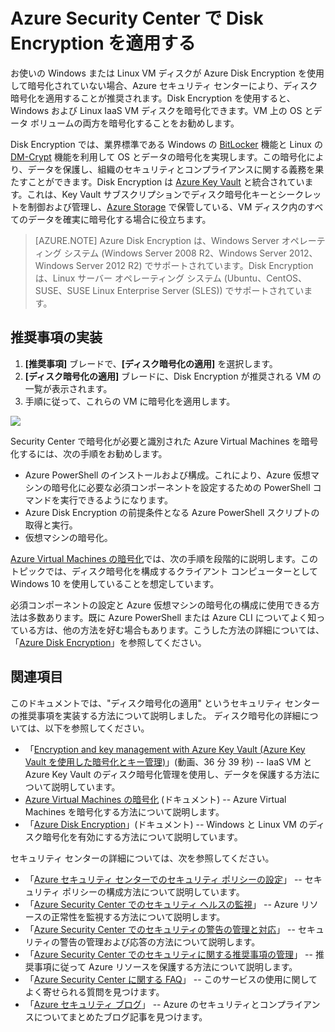 <properties
   pageTitle="Azure Security Center で Disk Encryption を適用する | Microsoft Azure"
   description="このドキュメントでは、**ディスク暗号化の適用**という Azure セキュリティ センターの推奨事項を実装する方法について説明します。"
   services="security-center"
   documentationCenter="na"
   authors="TerryLanfear"
   manager="MBaldwin"
   editor=""/>

<tags
   ms.service="security-center"
   ms.devlang="na"
   ms.topic="article"
   ms.tgt_pltfrm="na"
   ms.workload="na"
   ms.date="07/21/2016"
   ms.author="terrylan"/>

# Azure Security Center で Disk Encryption を適用する

お使いの Windows または Linux VM ディスクが Azure Disk Encryption を使用して暗号化されていない場合、Azure セキュリティ センターにより、ディスク暗号化を適用することが推奨されます。Disk Encryption を使用すると、Windows および Linux IaaS VM ディスクを暗号化できます。VM 上の OS とデータ ボリュームの両方を暗号化することをお勧めします。


Disk Encryption では、業界標準である Windows の [BitLocker](https://technet.microsoft.com/library/cc732774.aspx) 機能と Linux の [DM-Crypt](https://en.wikipedia.org/wiki/Dm-crypt) 機能を利用して OS とデータの暗号化を実現します。この暗号化により、データを保護し、組織のセキュリティとコンプライアンスに関する義務を果たすことができます。Disk Encryption は [Azure Key Vault](https://azure.microsoft.com/documentation/services/key-vault/) と統合されています。これは、Key Vault サブスクリプションでディスク暗号化キーとシークレットを制御および管理し、[Azure Storage](https://azure.microsoft.com/documentation/services/storage/) で保管している、VM ディスク内のすべてのデータを確実に暗号化する場合に役立ちます。

> [AZURE.NOTE] Azure Disk Encryption は、Windows Server オペレーティング システム (Windows Server 2008 R2、Windows Server 2012、Windows Server 2012 R2) でサポートされています。Disk Encryption は、Linux サーバー オペレーティング システム (Ubuntu、CentOS、SUSE、SUSE Linux Enterprise Server (SLES)) でサポートされています。

## 推奨事項の実装

1. **[推奨事項]** ブレードで、**[ディスク暗号化の適用]** を選択します。
2. **[ディスク暗号化の適用]** ブレードに、Disk Encryption が推奨される VM の一覧が表示されます。
3. 手順に従って、これらの VM に暗号化を適用します。

![][1]

Security Center で暗号化が必要と識別された Azure Virtual Machines を暗号化するには、次の手順をお勧めします。

- Azure PowerShell のインストールおよび構成。これにより、Azure 仮想マシンの暗号化に必要な必須コンポーネントを設定するための PowerShell コマンドを実行できるようになります。
- Azure Disk Encryption の前提条件となる Azure PowerShell スクリプトの取得と実行。
- 仮想マシンの暗号化。

[Azure Virtual Machines の暗号化](security-center-disk-encryption.md)では、次の手順を段階的に説明します。このトピックでは、ディスク暗号化を構成するクライアント コンピューターとして Windows 10 を使用していることを想定しています。

必須コンポーネントの設定と Azure 仮想マシンの暗号化の構成に使用できる方法は多数あります。既に Azure PowerShell または Azure CLI についてよく知っている方は、他の方法を好む場合もあります。こうした方法の詳細については、「[Azure Disk Encryption](../security/azure-security-disk-encryption.md)」を参照してください。



## 関連項目

このドキュメントでは、"ディスク暗号化の適用" というセキュリティ センターの推奨事項を実装する方法について説明しました。 ディスク暗号化の詳細については、以下を参照してください。

- 「[Encryption and key management with Azure Key Vault (Azure Key Vault を使用した暗号化とキー管理)](https://azure.microsoft.com/documentation/videos/azurecon-2015-encryption-and-key-management-with-azure-key-vault/)」(動画、36 分 39 秒) -- IaaS VM と Azure Key Vault のディスク暗号化管理を使用し、データを保護する方法について説明しています。
- [Azure Virtual Machines の暗号化](security-center-disk-encryption.md) (ドキュメント) -- Azure Virtual Machines を暗号化する方法について説明します。
- 「[Azure Disk Encryption](../security/azure-security-disk-encryption.md)」(ドキュメント) -- Windows と Linux VM のディスク暗号化を有効にする方法について説明しています。

セキュリティ センターの詳細については、次を参照してください。

- 「[Azure セキュリティ センターでのセキュリティ ポリシーの設定](security-center-policies.md)」 -- セキュリティ ポリシーの構成方法について説明しています。
- 「[Azure Security Center でのセキュリティ ヘルスの監視](security-center-monitoring.md)」 -- Azure リソースの正常性を監視する方法について説明します。
- 「[Azure Security Center でのセキュリティの警告の管理と対応](security-center-managing-and-responding-alerts.md)」 -- セキュリティの警告の管理および応答の方法について説明します。
- 「[Azure Security Center でのセキュリティに関する推奨事項の管理](security-center-recommendations.md)」 -- 推奨事項に従って Azure リソースを保護する方法について説明します。
- 「[Azure Security Center に関する FAQ](security-center-faq.md)」 -- このサービスの使用に関してよく寄せられる質問を見つけます。
- 「[Azure セキュリティ ブログ](http://blogs.msdn.com/b/azuresecurity/)」 -- Azure のセキュリティとコンプライアンスについてまとめたブログ記事を見つけます。



<!--Image references-->
[1]: ./media/security-center-apply-disk-encryption/apply-disk-encryption.png

<!---HONumber=AcomDC_0727_2016-->